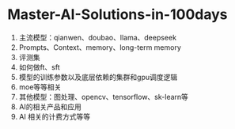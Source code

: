 # Master-AI-Solutions-in-100days

1. 主流模型：qianwen、doubao、llama、deepseek
2. Prompts、Context、memory、long-term memory
3. 评测集
4. 如何做ft、sft
5. 模型的训练参数以及底层依赖的集群和gpu调度逻辑
6. moe等等相关
7. 其他模型：图处理、opencv、tensorflow、sk-learn等
8. AI的相关产品和应用
9. AI 相关的计费方式等等
